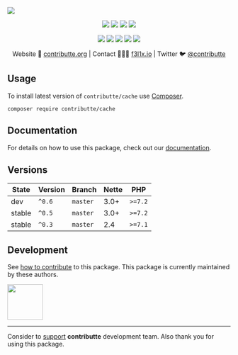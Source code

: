 ![](https://heatbadger.now.sh/github/readme/contributte/cache/)

<p align=center>
  <a href="https://github.com/contributte/cache/actions"><img src="https://badgen.net/github/checks/contributte/cache/master?cache=300"></a>
  <a href="https://coveralls.io/r/contributte/cache"><img src="https://badgen.net/coveralls/c/github/contributte/cache?cache=300"></a>
  <a href="https://packagist.org/packages/contributte/cache"><img src="https://badgen.net/packagist/dm/contributte/cache"></a>
  <a href="https://packagist.org/packages/contributte/cache"><img src="https://badgen.net/packagist/v/contributte/cache"></a>
</p>
<p align=center>
  <a href="https://packagist.org/packages/contributte/cache"><img src="https://badgen.net/packagist/php/contributte/cache"></a>
  <a href="https://github.com/contributte/cache"><img src="https://badgen.net/github/license/contributte/cache"></a>
  <a href="https://bit.ly/ctteg"><img src="https://badgen.net/badge/support/gitter/cyan"></a>
  <a href="https://bit.ly/cttfo"><img src="https://badgen.net/badge/support/forum/yellow"></a>
  <a href="https://contributte.org/partners.html"><img src="https://badgen.net/badge/sponsor/donations/F96854"></a>
</p>

<p align=center>
Website 🚀 <a href="https://contributte.org">contributte.org</a> | Contact 👨🏻‍💻 <a href="https://f3l1x.io">f3l1x.io</a> | Twitter 🐦 <a href="https://twitter.com/contributte">@contributte</a>
</p>

## Usage

To install latest version of `contributte/cache` use [Composer](https://getcomposer.com).

```
composer require contributte/cache
```

## Documentation

For details on how to use this package, check out our [documentation](.docs).

## Versions

| State       | Version | Branch   | Nette | PHP     |
|-------------|---------|----------|-------|---------|
| dev         | `^0.6`  | `master` | 3.0+  | `>=7.2` |
| stable      | `^0.5`  | `master` | 3.0+  | `>=7.2` |
| stable      | `^0.3`  | `master` | 2.4   | `>=7.1` |

## Development

See [how to contribute](https://contributte.org) to this package. This package is currently maintained by these authors.

<a href="https://github.com/f3l1x">
    <img width="80" height="80" src="https://avatars2.githubusercontent.com/u/538058?v=3&s=80">
</a>

-----

Consider to [support](https://contributte.com/partners) **contributte** development team.
Also thank you for using this package.
